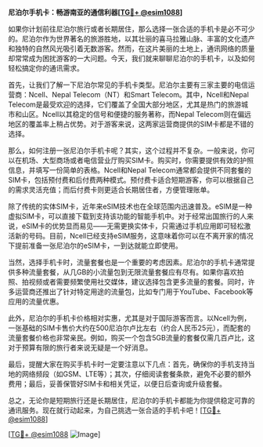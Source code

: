 **尼泊尔手机卡：畅游南亚的通信利器[[TG💪+ @esim1088](https://t.me/s/esim1088)]**

如果你计划前往尼泊尔旅行或者长期居住，那么选择一张合适的手机卡是必不可少的。尼泊尔作为世界著名的旅游胜地，以其壮丽的喜马拉雅山脉、丰富的文化遗产和独特的自然风光吸引着无数游客。然而，在这片美丽的土地上，通讯网络的质量却常常成为困扰游客的一大问题。今天，我们就来聊聊尼泊尔的手机卡，以及如何轻松搞定你的通讯需求。

首先，让我们了解一下尼泊尔常见的手机卡类型。尼泊尔主要有三家主要的电信运营商：Ncell、Nepal Telecom（NT）和Smart Telecom。其中，Ncell和Nepal Telecom是最受欢迎的选择，它们覆盖了全国大部分地区，尤其是热门的旅游城市和山区。Ncell以其稳定的信号和便捷的服务著称，而Nepal Telecom则在偏远地区的覆盖率上稍占优势。对于游客来说，这两家运营商提供的SIM卡都是不错的选择。

那么，如何注册一张尼泊尔手机卡呢？其实，这个过程并不复杂。一般来说，你可以在机场、大型商场或者电信营业厅购买SIM卡。购买时，你需要提供有效的护照信息，并填写一份简单的表格。Ncell和Nepal Telecom通常都会提供不同套餐的SIM卡，包括预付费和后付费两种模式。预付费卡适合短期游客，你可以根据自己的需求灵活充值；而后付费卡则更适合长期居住者，方便管理账单。

除了传统的实体SIM卡，近年来eSIM技术也在全球范围内迅速普及。eSIM是一种虚拟SIM卡，可以直接下载到支持该功能的智能手机中。对于经常出国旅行的人来说，eSIM卡的优势显而易见——无需更换实体卡，只需通过手机应用即可轻松激活新的号码。目前，Ncell已经支持eSIM服务，这意味着你可以在不离开家的情况下提前准备一张尼泊尔的eSIM卡，一到达就能立即使用。

当然，选择手机卡时，流量套餐也是一个重要的考虑因素。尼泊尔的手机卡通常提供多种流量套餐，从几GB的小流量包到无限流量套餐应有尽有。如果你喜欢拍照、拍视频或者需要频繁使用社交媒体，建议选择包含更多流量的套餐。同时，许多运营商还推出了针对特定用途的流量包，比如专门用于YouTube、Facebook等应用的流量优惠。

此外，尼泊尔的手机卡价格相对实惠，尤其是对于国际游客而言。以Ncell为例，一张基础的SIM卡售价大约在500尼泊尔卢比左右（约合人民币25元），而配套的流量套餐价格也非常亲民。例如，购买一个包含5GB流量的套餐仅需几百卢比，这对于预算有限的旅行者来说无疑是一个好消息。

最后，提醒大家在购买手机卡时一定要注意以下几点：首先，确保你的手机支持当地的网络频段（如GSM、LTE等）；其次，仔细阅读套餐条款，避免不必要的额外费用；最后，妥善保管好SIM卡和相关凭证，以便日后查询或升级套餐。

总之，无论你是短期旅行还是长期居住，尼泊尔的手机卡都能为你提供稳定可靠的通讯服务。现在就行动起来，为自己挑选一张合适的手机卡吧！[[TG💪+ @esim1088](https://t.me/s/esim1088)]

[[TG💪+ @esim1088](https://t.me/s/esim1088) ![Image](https://i.postimg.cc/4NQfJmqS/Snipaste-2025-05-13-00-14-12.png)]